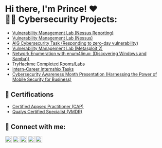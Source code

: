 <h1>Hi there, I'm Prince! ❤️ <br/><a


 <h2>👨‍💻 Cybersecurity Projects:</h2>
 
- [Vulnerability Management Lab (Nessus Reporting)](https://github.com/iamprinceefe/Vulnerability-Management-Blueteam-Nessus-/blob/main/README.md)
- [Vulnerability Management Lab (Nessus)](https://github.com/iamprinceefe/Vulnerability-Management/blob/main/README.md)
- [AIG Cybersecurity Task (Responding to zero-day vulnerability)](https://github.com/iamprinceefe/AIG-Cybersecurity-Task/blob/main/README.md)
- [Vulnerability Management Lab (Metasploit 2)](https://github.com/iamprinceefe/Vulnerability-Management-Lab-Metasploit-/blob/main/README.md)
 - [Network Enumeration with enum4linux: (Discovering Windows and Samba))](https://github.com/iamprinceefe/Network-Enumeration-with-enum4linux-Discovering-Windows-and-Samba-/blob/main/README.md)
 - [TryHackme Completed Rooms/Labs](https://tryhackme.com/p/iamprinceefe)
- [Intern-Career Internship Tasks](https://drive.google.com/drive/u/3/mobile/folders/1-LXefDXPZ5IF-Efb85CtHzOMYshgSC2d)
- [Cybersecurity Awareness Month Presentation (Harnessing the Power of Mobile Security for Business)](https://docs.google.com/file/d/1R-biEjjul1Z_pqc1DE_WSFvxT9rGDVC9/edit?usp=docslist_api&filetype=msword)


<h2>📄 Certifications</h2>

- [Certified Appsec Practitioner (CAP)](https://drive.google.com/file/d/1WD6dy-EMw7R8NVnziBqCyFjGxalfK4TV/view?usp=drivesdk)
- [Qualys Certified Specialist (VMDR)](https://drive.google.com/file/d/10NbrEAKAt5CQgZrPvJsSqr64agoS2Sbt/view?usp=drivesdk)


<h2> 🤳 Connect with me:</h2>

[<img align="left" alt="PrinceEfe | YouTube" width="22px" src="https://cdn.jsdelivr.net/npm/simple-icons@v3/icons/youtube.svg" />](https://youtube.com/@iamprinceefe?si=h87na8PPwrTdqZI4)
[<img align="left" alt="PrinceEfe | LinkedIn" width="22px" src="https://cdn.jsdelivr.net/npm/simple-icons@v3/icons/linkedin.svg" />](http://linkedin.com/in/prince-oruma-a0a724277)
[<img align="left" alt="PrinceEfe | Instagram" width="22px" src="https://cdn.jsdelivr.net/npm/simple-icons@v3/icons/instagram.svg" />](https://www.instagram.com/iamprinceefe/?igshid=OGQ5ZDc2ODk2ZA%3D%3D)
[<img align="left" alt="PrinceEfe | Twitter" width="22px" src="https://cdn.jsdelivr.net/npm/simple-icons@v3/icons/twitter.svg" />](https://twitter.com/theprinceefe)
[<img align="left" alt="PrinceEfe | TikTok" width="22px" src="https://cdn.jsdelivr.net/npm/simple-icons@v3/icons/tiktok.svg" />](https://www.tiktok.com/@iamprinceefe)

[twitter]: https://twitter.com/theprinceefe
[youtube]: https://youtube.com/@iamprinceefe?si=h87na8PPwrTdqZI4
[tiktok]:https://www.tiktok.com/@iamprinceefe
[instagram]:https://www.instagram.com/iamprinceefe/?igshid=OGQ5ZDc2ODk2ZA%3D%3D
[linkedin]: http://linkedin.com/in/prince-oruma-a0a724277

<!--
**joshmadakor1/joshmadakor1** is a ✨ _special_ ✨ repository because its `README.md` (this file) appears on your GitHub profile.

Here are some ideas to get you started:

- 🔭 I’m currently working on ...
- 🌱 I’m currently learning ...
- 👯 I’m looking to collaborate on ...
- 🤔 I’m looking for help with ...
- 💬 Ask me about ...
- 📫 How to reach me: ...
- 😄 Pronouns: ...
- ⚡ Fun fact: ...
-->
